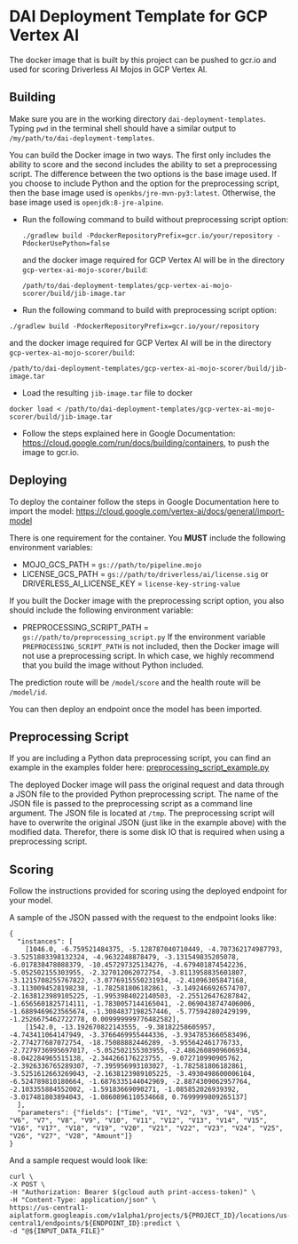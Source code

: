 # DAI Deployment Template for GCP Vertex AI

The docker image that is built by this project can be pushed to gcr.io and used for scoring
Driverless AI Mojos in GCP Vertex AI. 

## Building

Make sure you are in the working directory `dai-deployment-templates`. Typing `pwd` in the terminal
shell should have a similar output to `/my/path/to/dai-deployment-templates`.

You can build the Docker image in two ways. The first only includes the ability to score and the second
includes the ability to set a preprocessing script. The difference between the two options is the base
image used. If you choose to include Python and the option for the preprocessing script, then the base
image used is `openkbs/jre-mvn-py3:latest`. Otherwise, the base image used is `openjdk:8-jre-alpine`.

* Run the following command to build without preprocessing script option: 
  ```shell script
  ./gradlew build -PdockerRepositoryPrefix=gcr.io/your/repository -PdockerUsePython=false
  ```
  and the docker image required for GCP Vertex AI will be in the directory `gcp-vertex-ai-mojo-scorer/build`:
  ```shell script
  /path/to/dai-deployment-templates/gcp-vertex-ai-mojo-scorer/build/jib-image.tar
  ```

* Run the following command to build with preprocessing script option:
```shell script
./gradlew build -PdockerRepositoryPrefix=gcr.io/your/repository
```
and the docker image required for GCP Vertex AI will be in the directory `gcp-vertex-ai-mojo-scorer/build`:
```shell script
/path/to/dai-deployment-templates/gcp-vertex-ai-mojo-scorer/build/jib-image.tar
```

* Load the resulting `jib-image.tar` file to docker
```shell script
docker load < /path/to/dai-deployment-templates/gcp-vertex-ai-mojo-scorer/build/jib-image.tar
``` 

* Follow the steps explained here in Google Documentation: https://cloud.google.com/run/docs/building/containers, to 
push the image to gcr.io.

## Deploying

To deploy the container follow the steps in Google Documentation here to import the model:
https://cloud.google.com/vertex-ai/docs/general/import-model

There is one requirement for the container. You __MUST__ include the following environment variables:
* MOJO_GCS_PATH = `gs://path/to/pipeline.mojo`
* LICENSE_GCS_PATH = `gs://path/to/driverless/ai/license.sig` or DRIVERLESS_AI_LICENSE_KEY = `license-key-string-value`

If you built the Docker image with the preprocessing script option, you also should include the following environment variable:
* PREPROCESSING_SCRIPT_PATH = `gs://path/to/preprocessing_script.py`
If the environment variable `PREPROCESSING_SCRIPT_PATH` is not included, then the Docker image will not use
a preprocessing script. In which case, we highly recommend that you build the image without Python included.

The prediction route will be `/model/score` and the health route will be `/model/id`.

You can then deploy an endpoint once the model has been imported.

## Preprocessing Script

If you are including a Python data preprocessing script, you can find an example in the examples folder here: [preprocessing_script_example.py](examples/preprocessing_script_example.py)

The deployed Docker image will pass the original request and data through a JSON file to the provided Python preprocessing script. The name of the JSON file is passed to the preprocessing script as a command line argument. The JSON file is located at `/tmp`. The preprocessing script will have to overwrite the original JSON (just like in the example above) with the modified data. Therefor, there is some disk IO that is required when using a preprocessing script.

## Scoring

Follow the instructions provided for scoring using the deployed endpoint for your model.

A sample of the JSON passed with the request to the endpoint looks like:

```
{
  "instances": [
    [1046.0, -6.759521484375, -5.128787040710449, -4.707362174987793, -3.5251803398132324, -4.9632248878479, -3.131549835205078, -6.017838478088379, -10.457297325134276, -4.679401874542236, -5.052502155303955, -2.327012062072754, -3.8113958835601807, -3.1215708255767822, -3.0776915550231934, -2.41096305847168, -3.1130094528198238, -1.782581806182861, -3.1492466926574707, -2.1638123989105225, -1.9953984022140503, -2.255126476287842, -1.6565601825714111, -1.7830057144165041, -2.0690438747406006, -1.6889469623565674, -1.3084837198257446, -5.775942802429199, -1.2526675462722778, 0.009999999776482582],
    [1542.0, -13.192670822143555, -9.38182258605957, -4.743411064147949, -3.3766469955444336, -3.9347853660583496, -2.774277687072754, -18.75088882446289, -3.955642461776733, -2.7279736995697017, -5.052502155303955, -2.4862608909606934, -8.042284965515138, -2.344266176223755, -9.072710990905762, -2.3926336765289307, -7.395956993103027, -1.782581806182861, -3.5251612663269043, -2.1638123989105225, -3.4930498600006104, -6.524789810180664, -1.6876335144042969, -2.8874309062957764, -2.103355884552002, -1.59183669090271, -1.085852026939392, -3.017481803894043, -1.0860896110534668, 0.7699999809265137]
  ],
  "parameters": {"fields": ["Time", "V1", "V2", "V3", "V4", "V5", "V6", "V7", "V8", "V9", "V10", "V11", "V12", "V13", "V14", "V15", "V16", "V17", "V18", "V19", "V20", "V21", "V22", "V23", "V24", "V25", "V26", "V27", "V28", "Amount"]}
}
```

And a sample request would look like:

```shell script
curl \
-X POST \
-H "Authorization: Bearer $(gcloud auth print-access-token)" \
-H "Content-Type: application/json" \
https://us-central1-aiplatform.googleapis.com/v1alpha1/projects/${PROJECT_ID}/locations/us-central1/endpoints/${ENDPOINT_ID}:predict \
-d "@${INPUT_DATA_FILE}"
```
